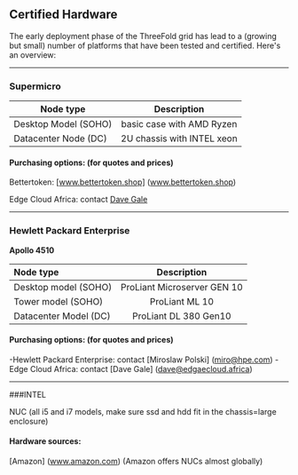 ## Certified Hardware

The early deployment phase of the ThreeFold grid has lead to a (growing but small) number of platforms that have been tested and certified.  Here's an overview:

----
### Supermicro

| Node type        | Description           |
| ------------- |:-------------:|
| Desktop Model (SOHO)    | basic case with AMD Ryzen |
| Datacenter Node  (DC)  | 2U chassis with INTEL xeon   | 


#### Purchasing options: (for quotes and prices)
Bettertoken: [www.bettertoken.shop] (www.bettertoken.shop)

Edge Cloud Africa: contact [Dave Gale](dave@edgaecloud.africa)

-----

### Hewlett Packard Enterprise

**Apollo 4510**

| Node type        | Description           |
|:-------------|:-------------:|
|   Desktop model (SOHO) | ProLiant Microserver GEN 10 |
|   Tower model  (SOHO) | ProLiant ML 10 | 
|    Datacenter Model (DC)  | ProLiant DL 380 Gen10 |



#### Purchasing options: (for quotes and prices)
 -Hewlett Packard Enterprise: contact [Miroslaw Polski] (miro@hpe.com)
 -Edge Cloud Africa: contact [Dave Gale] (dave@edgaecloud.africa)
 
 ----
###INTEL

NUC (all i5 and i7 models, make sure ssd and hdd fit in the chassis=large enclosure)

#### Hardware sources:
[Amazon] (www.amazon.com) (Amazon offers NUCs almost globally)
